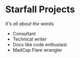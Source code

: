 # Starfall Projects

_It's all about the words._

* Consultant
* Technical writer
* Docs like code enthusiast
* MadCap Flare wrangler
